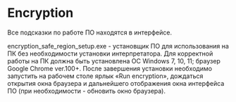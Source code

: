# Encryption
Все подсказки по работе ПО находятся в интерфейсе.

encryption_safe_region_setup.exe - установщик ПО для использования на ПК без необходимости установки интерпретатора. 
  Для корректной работы на ПК должна быть установлена ОС Windows 7, 10, 11; браузер Google Chrome ver.100+.
  После завершения установки необходимо запустить на рабочем столе ярлык «Run encryption», дождаться открытия окна браузера и дальнейшего отображения окна интерфейса ПО (при необходимости - обновить окно браузера).
